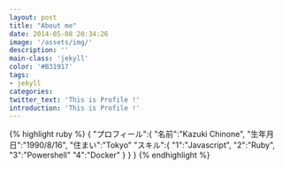 ```yaml
---
layout: post
title: "About me"
date: 2014-05-08 20:34:26
image: '/assets/img/'
description: ''
main-class: 'jekyll'
color: '#B31917'
tags:
- jekyll
categories:
twitter_text: 'This is Profile !'
introduction: 'This is Profile !'
---
```


{% highlight ruby %}
{
  "プロフィール":{ 
    "名前":"Kazuki Chinone", 
    "生年月日":"1990/8/16", 
    "住まい":"Tokyo" 
    "スキル":{
      "1":"Javascript",
      "2":"Ruby",
      "3":"Powershell"
      "4":"Docker"
    }
  }
}
{% endhighlight %}